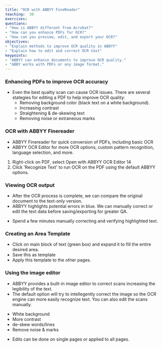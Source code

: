 ```yaml
---
title: "OCR with ABBYY FineReader"
teaching:  30
exercises: 
questions:
- "How is ABBYY different from Acrobat?"
- "How can you enhance PDFs for OCR?"
- "How can you preview, edit, and export your OCR?"
objectives:
- "Explain methods to improve OCR quality in ABBYY"
- "Explain how to edit and correct OCR text"
keypoints:
- "ABBYY can enhance documents to improve OCR quality."
- "ABBY works with PDFs or any image format."
---
```


### Enhancing PDFs to improve OCR accuracy

* Even the best qualtiy scan can cause OCR issues. There are several stategies for editing a PDF to help improve OCR quality:
    * Removing background color (black text on a white background).
    * Increasing contrast
    * Straightening & de-skewing text
    * Removing noise or extraneous marks

### OCR with ABBYY Finereader

* ABBYY Finereader for quick conversion of PDFs, including basic OCR
* ABBYY OCR Editor for more OCR options, custom pattern recognition, language selection, and more. 

1. Right-click on PDF, select Open with ABBYY OCR Editor 14
2. Click 'Recognize Text' to run OCR on the PDF using the default ABBYY options.

### Viewing OCR output

* After the OCR process is complete, we can compare the original document to the text-only version.
* ABBYY highlights potential errors in blue. We can manually correct or edit the text data before saving/exporting for greater QA.

- Spend a few minutes manually correcting and verifying highlighted text. 

### Creating an Area Template

- Click on main block of text (green box) and expand it to fill the entire desired area.
- Save this as template
- Apply this template to the other pages. 

### Using the image editor

* ABBYY provides a built-in image editor to correct scans increasing the legibility of the text. 
* The default option will try to intellegently correct the image so the OCR engine can more easily recognize text. You can also edit the scans manually. 

- White background
- More contrast
- de-skew words/lines
- Remove noise & marks

* Edits can be done on single pages or applied to all pages.
